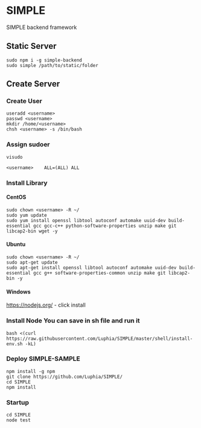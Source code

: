 # SIMPLE
SIMPLE backend framework

## Static Server
```shell
sudo npm i -g simple-backend
sudo simple /path/to/static/folder
```

## Create Server
### Create User
```shell
useradd <username>
passwd <username>
mkdir /home/<username>
chsh <username> -s /bin/bash
```
### Assign sudoer
```shell
visudo
```
```file
<username>    ALL=(ALL) ALL
```

### Install Library
#### CentOS
```code
sudo chown <username> -R ~/
sudo yum update
sudo yum install openssl libtool autoconf automake uuid-dev build-essential gcc gcc-c++ python-software-properties unzip make git libcap2-bin wget -y
```

#### Ubuntu
```code
sudo chown <username> -R ~/
sudo apt-get update
sudo apt-get install openssl libtool autoconf automake uuid-dev build-essential gcc g++ software-properties-common unzip make git libcap2-bin -y
```

#### Windows
https://nodejs.org/ - click install

### Install Node You can save in sh file and run it
```shell
bash <(curl https://raw.githubusercontent.com/Luphia/SIMPLE/master/shell/install-env.sh -kL)
```

### Deploy SIMPLE-SAMPLE
```code
npm install -g npm
git clone https://github.com/Luphia/SIMPLE/
cd SIMPLE
npm install
```

### Startup
```code
cd SIMPLE
node test
```
